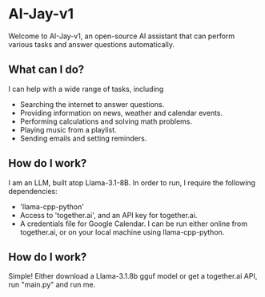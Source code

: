 # AI-Jay-v1

Welcome to AI-Jay-v1, an open-source AI assistant that can perform various tasks and answer questions automatically.

## What can I do?

I can help with a wide range of tasks, including
* Searching the internet to answer questions.
* Providing information on news, weather and calendar events.
* Performing calculations and solving math problems.
* Playing music from a playlist.
* Sending emails and setting reminders.

## How do I work?

I am an LLM, built atop Llama-3.1-8B.
In order to run, I require the following dependencies:
* 'llama-cpp-python'
* Access to 'together.ai', and an API key for together.ai.
* A credentials file for Google Calendar.
I can be run either online from together.ai, or on your local machine using llama-cpp-python.

## How do I work?

Simple! Either download a Llama-3.1.8b gguf model or get a together.ai API, run "main.py" and run me.
